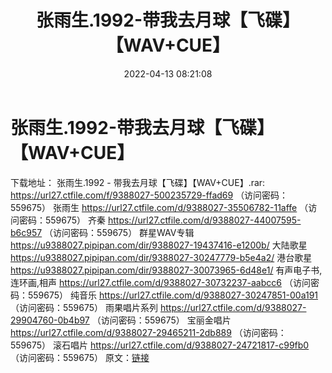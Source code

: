﻿---
title: 张雨生.1992-带我去月球【飞碟】【WAV+CUE】
date: 2022-04-13 08:21:08
categories: WAV车载音乐、镜像
tags: 国语流行
---
# 张雨生.1992-带我去月球【飞碟】【WAV+CUE】

下载地址：
张雨生.1992 - 带我去月球【飞碟】【WAV+CUE】.rar: https://url27.ctfile.com/f/9388027-500235729-ffad69
（访问密码：559675）
张雨生
https://url27.ctfile.com/d/9388027-35506782-11affe
（访问密码：559675）
齐秦
https://url27.ctfile.com/d/9388027-44007595-b6c957
（访问密码：559675）
群星WAV专辑
https://u9388027.pipipan.com/dir/9388027-19437416-e1200b/
大陆歌星
https://u9388027.pipipan.com/dir/9388027-30247779-b5e4a2/
港台歌星
https://u9388027.pipipan.com/dir/9388027-30073965-6d48e1/
有声电子书,连环画,相声
https://url27.ctfile.com/d/9388027-30732237-aabcc6
（访问密码：559675）
纯音乐
https://url27.ctfile.com/d/9388027-30247851-00a191
（访问密码：559675）
雨果唱片系列
https://url27.ctfile.com/d/9388027-29904760-0b4b97
（访问密码：559675）
宝丽金唱片
https://url27.ctfile.com/d/9388027-29465211-2db889
（访问密码：559675）
滚石唱片
https://url27.ctfile.com/d/9388027-24721817-c99fb0
（访问密码：559675）
原文：[链接](https://blog.sina.com.cn/s/blog_1647c7e7601030wn9.html)
